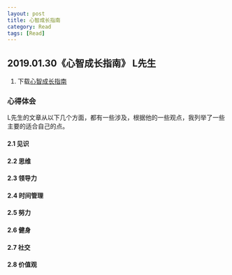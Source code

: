 ```yaml
---
layout: post
title: 心智成长指南
category: Read
tags: [Read]
---
```



## 2019.01.30《心智成长指南》 L先生
1. 下载[心智成长指南]("https://github.com/rlq/readme/raw/master/2019.01.30%E5%BF%83%E6%99%BA%E6%88%90%E9%95%BF%E6%8C%87%E5%8D%97_L%E5%85%88%E7%94%9F%E8%AF%B4.pdf")

### 心得体会
L先生的文章从以下几个方面，都有一些涉及，根据他的一些观点，我列举了一些主要的适合自己的点。

#### 2.1 见识


#### 2.2 思维


#### 2.3 领导力


#### 2.4 时间管理


#### 2.5 努力


#### 2.6 健身

#### 2.7 社交

#### 2.8 价值观



